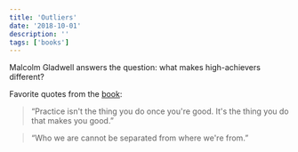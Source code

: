 ```yaml
---
title: 'Outliers'
date: '2018-10-01'
description: ''
tags: ['books']
---
```


Malcolm Gladwell answers the question: what makes high-achievers different?

Favorite quotes from the [book](http://a.co/9TbJE1a):

> “Practice isn't the thing you do once you're good. It's the thing you do that makes you good.”

> “Who we are cannot be separated from where we're from.”
